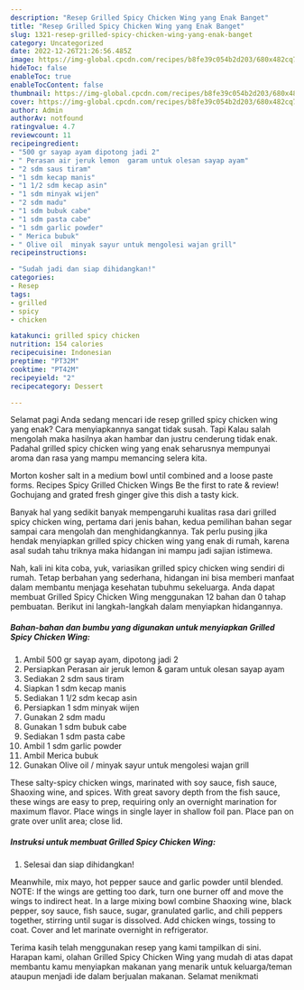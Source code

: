 ```yaml
---
description: "Resep Grilled Spicy Chicken Wing yang Enak Banget"
title: "Resep Grilled Spicy Chicken Wing yang Enak Banget"
slug: 1321-resep-grilled-spicy-chicken-wing-yang-enak-banget
category: Uncategorized
date: 2022-12-26T21:26:56.485Z
image: https://img-global.cpcdn.com/recipes/b8fe39c054b2d203/680x482cq70/grilled-spicy-chicken-wing-foto-resep-utama.jpg
hideToc: false
enableToc: true
enableTocContent: false
thumbnail: https://img-global.cpcdn.com/recipes/b8fe39c054b2d203/680x482cq70/grilled-spicy-chicken-wing-foto-resep-utama.jpg
cover: https://img-global.cpcdn.com/recipes/b8fe39c054b2d203/680x482cq70/grilled-spicy-chicken-wing-foto-resep-utama.jpg
author: Admin
authorAv: notfound
ratingvalue: 4.7
reviewcount: 11
recipeingredient:
- "500 gr sayap ayam dipotong jadi 2"
- " Perasan air jeruk lemon  garam untuk olesan sayap ayam"
- "2 sdm saus tiram"
- "1 sdm kecap manis"
- "1 1/2 sdm kecap asin"
- "1 sdm minyak wijen"
- "2 sdm madu"
- "1 sdm bubuk cabe"
- "1 sdm pasta cabe"
- "1 sdm garlic powder"
- " Merica bubuk"
- " Olive oil  minyak sayur untuk mengolesi wajan grill"
recipeinstructions:

- "Sudah jadi dan siap dihidangkan!"
categories:
- Resep
tags:
- grilled
- spicy
- chicken

katakunci: grilled spicy chicken 
nutrition: 154 calories
recipecuisine: Indonesian
preptime: "PT32M"
cooktime: "PT42M"
recipeyield: "2"
recipecategory: Dessert

---
```



Selamat pagi Anda sedang mencari ide resep grilled spicy chicken wing yang enak? Cara menyiapkannya sangat tidak susah. Tapi Kalau salah mengolah maka hasilnya akan hambar dan justru cenderung tidak enak. Padahal grilled spicy chicken wing yang enak seharusnya mempunyai aroma dan rasa yang mampu memancing selera kita.


Morton kosher salt in a medium bowl until combined and a loose paste forms. Recipes Spicy Grilled Chicken Wings Be the first to rate &amp; review! Gochujang and grated fresh ginger give this dish a tasty kick.

Banyak hal yang sedikit banyak mempengaruhi kualitas rasa dari grilled spicy chicken wing, pertama dari jenis bahan, kedua pemilihan bahan segar sampai cara mengolah dan menghidangkannya. Tak perlu pusing jika hendak menyiapkan grilled spicy chicken wing yang enak di rumah, karena asal sudah tahu triknya maka hidangan ini mampu jadi sajian istimewa.


Nah, kali ini kita coba, yuk, variasikan grilled spicy chicken wing sendiri di rumah. Tetap berbahan yang sederhana, hidangan ini bisa memberi manfaat dalam membantu menjaga kesehatan tubuhmu sekeluarga. Anda dapat membuat Grilled Spicy Chicken Wing menggunakan 12 bahan dan 0 tahap pembuatan. Berikut ini langkah-langkah dalam menyiapkan hidangannya.

<!--inarticleads1-->

##### Bahan-bahan dan bumbu yang digunakan untuk menyiapkan Grilled Spicy Chicken Wing:

1. Ambil 500 gr sayap ayam, dipotong jadi 2
1. Persiapkan  Perasan air jeruk lemon &amp; garam untuk olesan sayap ayam
1. Sediakan 2 sdm saus tiram
1. Siapkan 1 sdm kecap manis
1. Sediakan 1 1/2 sdm kecap asin
1. Persiapkan 1 sdm minyak wijen
1. Gunakan 2 sdm madu
1. Gunakan 1 sdm bubuk cabe
1. Sediakan 1 sdm pasta cabe
1. Ambil 1 sdm garlic powder
1. Ambil  Merica bubuk
1. Gunakan  Olive oil / minyak sayur untuk mengolesi wajan grill


These salty-spicy chicken wings, marinated with soy sauce, fish sauce, Shaoxing wine, and spices. With great savory depth from the fish sauce, these wings are easy to prep, requiring only an overnight marination for maximum flavor. Place wings in single layer in shallow foil pan. Place pan on grate over unlit area; close lid. 

<!--inarticleads2-->

##### Instruksi untuk membuat Grilled Spicy Chicken Wing:


1. Selesai dan siap dihidangkan!

Meanwhile, mix mayo, hot pepper sauce and garlic powder until blended. NOTE: If the wings are getting too dark, turn one burner off and move the wings to indirect heat. In a large mixing bowl combine Shaoxing wine, black pepper, soy sauce, fish sauce, sugar, granulated garlic, and chili peppers together, stirring until sugar is dissolved. Add chicken wings, tossing to coat. Cover and let marinate overnight in refrigerator. 

Terima kasih telah menggunakan resep yang kami tampilkan di sini. Harapan kami, olahan Grilled Spicy Chicken Wing yang mudah di atas dapat membantu kamu menyiapkan makanan yang menarik untuk keluarga/teman ataupun menjadi ide dalam berjualan makanan. Selamat menikmati

